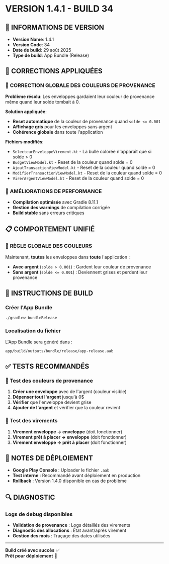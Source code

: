 # VERSION 1.4.1 - BUILD 34

## 📱 **INFORMATIONS DE VERSION**
- **Version Name**: 1.4.1
- **Version Code**: 34
- **Date de build**: 29 août 2025
- **Type de build**: App Bundle (Release)

## 🔧 **CORRECTIONS APPLIQUÉES**

### 🎨 **CORRECTION GLOBALE DES COULEURS DE PROVENANCE**
**Problème résolu**: Les enveloppes gardaient leur couleur de provenance même quand leur solde tombait à 0.

**Solution appliquée**:
- **Reset automatique** de la couleur de provenance quand `solde <= 0.001`
- **Affichage gris** pour les enveloppes sans argent
- **Cohérence globale** dans toute l'application

**Fichiers modifiés**:
- `SelecteurEnveloppeVirement.kt` - La bulle colorée n'apparaît que si solde > 0
- `BudgetViewModel.kt` - Reset de la couleur quand solde = 0
- `AjoutTransactionViewModel.kt` - Reset de la couleur quand solde = 0
- `ModifierTransactionViewModel.kt` - Reset de la couleur quand solde = 0
- `VirerArgentViewModel.kt` - Reset de la couleur quand solde = 0

### 🚀 **AMÉLIORATIONS DE PERFORMANCE**
- **Compilation optimisée** avec Gradle 8.11.1
- **Gestion des warnings** de compilation corrigée
- **Build stable** sans erreurs critiques

## 📋 **COMPORTEMENT UNIFIÉ**

### 🎯 **RÈGLE GLOBALE DES COULEURS**
Maintenant, **toutes** les enveloppes dans **toute** l'application :
- **Avec argent** (`solde > 0.001`) : Gardent leur couleur de provenance
- **Sans argent** (`solde <= 0.001`) : Deviennent grises et perdent leur provenance

## 🚀 **INSTRUCTIONS DE BUILD**

### **Créer l'App Bundle**
```bash
./gradlew bundleRelease
```

### **Localisation du fichier**
L'App Bundle sera généré dans :
```
app/build/outputs/bundle/release/app-release.aab
```

## ✅ **TESTS RECOMMANDÉS**

### 🎨 **Test des couleurs de provenance**
1. **Créer une enveloppe** avec de l'argent (couleur visible)
2. **Dépenser tout l'argent** jusqu'à 0$
3. **Vérifier** que l'enveloppe devient grise
4. **Ajouter de l'argent** et vérifier que la couleur revient

### 🔄 **Test des virements**
1. **Virement enveloppe → enveloppe** (doit fonctionner)
2. **Virement prêt à placer → enveloppe** (doit fonctionner)
3. **Virement enveloppe → prêt à placer** (doit fonctionner)

## 📝 **NOTES DE DÉPLOIEMENT**

- **Google Play Console** : Uploader le fichier `.aab`
- **Test interne** : Recommandé avant déploiement en production
- **Rollback** : Version 1.4.0 disponible en cas de problème

## 🔍 **DIAGNOSTIC**

### **Logs de debug disponibles**
- **Validation de provenance** : Logs détaillés des virements
- **Diagnostic des allocations** : État avant/après virement
- **Gestion des mois** : Traçage des dates utilisées

---

**Build créé avec succès** ✅  
**Prêt pour déploiement** 🚀
